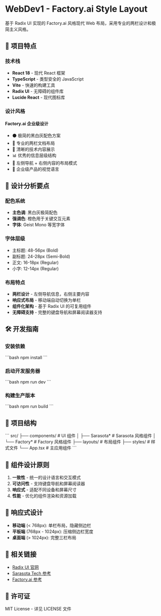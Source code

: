 # WebDev1 - Factory.ai Style Layout

基于 Radix UI 实现的 Factory.ai 风格现代 Web 布局，采用专业的两栏设计和极简主义风格。

## 🚀 项目特点

### 技术栈
- **React 18** - 现代 React 框架
- **TypeScript** - 类型安全的 JavaScript
- **Vite** - 快速的构建工具
- **Radix UI** - 无障碍的组件库
- **Lucide React** - 现代图标库

### 设计风格

#### Factory.ai 企业级设计
- ⚫ 极简的黑白灰配色方案
- 📄 专业的两栏文档布局
- 🔧 清晰的技术内容展示
- 📊 优秀的信息层级结构
- 🎯 左侧导航 + 右侧内容的布局模式
- 💼 企业级产品的视觉语言

## 🎯 设计分析要点

### 配色系统
- **主色调**: 黑白灰极简配色
- **强调色**: 橙色用于关键交互元素
- **字体**: Geist Mono 等宽字体

### 字体层级
- 主标题: 48-56px (Bold)
- 副标题: 24-28px (Semi-Bold) 
- 正文: 16-18px (Regular)
- 小字: 12-14px (Regular)

### 布局特点
- **两栏设计** - 左侧导航信息，右侧主要内容
- **响应式布局** - 移动端自动切换为单栏
- **组件化架构** - 基于 Radix UI 的可复用组件
- **无障碍支持** - 完整的键盘导航和屏幕阅读器支持

## 🛠️ 开发指南

### 安装依赖
\`\`\`bash
npm install
\`\`\`

### 启动开发服务器
\`\`\`bash
npm run dev
\`\`\`

### 构建生产版本
\`\`\`bash
npm run build
\`\`\`

## 📁 项目结构

\`\`\`
src/
├── components/          # UI 组件
│   ├── Sarasota*       # Sarasota 风格组件
│   └── Factory*        # Factory 风格组件
├── layouts/            # 布局组件
├── styles/             # 样式文件
└── App.tsx            # 主应用组件
\`\`\`

## 🎨 组件设计原则

1. **一致性** - 统一的设计语言和交互模式
2. **可访问性** - 支持键盘导航和屏幕阅读器
3. **响应式** - 适配不同设备和屏幕尺寸
4. **性能** - 优化的组件渲染和资源加载

## 📱 响应式设计

- **移动端** (< 768px): 单栏布局，隐藏侧边栏
- **平板端** (768px - 1024px): 压缩侧边栏宽度
- **桌面端** (> 1024px): 完整三栏布局

## 🔗 相关链接

- [Radix UI 官网](https://www.radix-ui.com/)
- [Sarasota Tech 参考](https://sarasota.tech/)
- [Factory.ai 参考](https://factory.ai/)

## 📄 许可证

MIT License - 详见 LICENSE 文件
